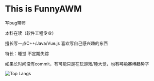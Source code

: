 # This is FunnyAWM

写bug带师

本科在读（软件工程专业）

擅长写一点C++/Java/Vue.js 喜欢写自己感兴趣的东西

特长：睡觉 不定期失踪

如果长时间没有commit，有可能只是在玩游戏/睡大觉，~~也有可能赛博趋势了~~

![Top Langs](https://github-readme-stats.vercel.app/api/top-langs/?username=FunnyAWM&theme=dark)
